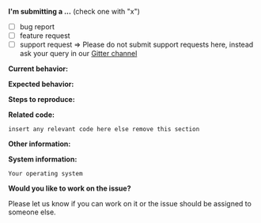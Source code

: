 **I'm submitting a ...**  (check one with "x")
- [ ] bug report
- [ ] feature request
- [ ] support request => Please do not submit support requests here, instead ask your query in our [Gitter channel](https://gitter.im/fossasia/susi_server)

**Current behavior:**
<!-- Describe how the bug manifests. -->

**Expected behavior:**
<!-- Describe what the behavior would be without the bug. -->

**Steps to reproduce:**
<!-- If you are able to illustrate the bug or feature request with an example, please provide steps to reproduce -->

**Related code:**

```
insert any relevant code here else remove this section
```

**Other information:**
<!-- List any other information that is relevant to your issue. Stack traces, related issues, suggestions on how to fix, Stack Overflow links, forum links, etc. -->

**System information:**

<!-- Add information about the system you're facing this bug on. If you think this is irrelevant or if it's a UI bug or a feature request, please remove this section -->

```
Your operating system
```

**Would you like to work on the issue?**

Please let us know if you can work on it or the issue should be assigned to someone else.
```
